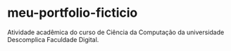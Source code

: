 # meu-portfolio-ficticio
Atividade acadêmica do curso de Ciência da Computação da universidade Descomplica Faculdade Digital. 
